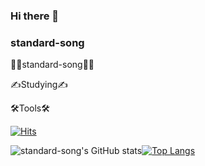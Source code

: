 ### Hi there 👋
### standard-song
<!--
**standard-song/standard-song** is a ✨ _special_ ✨ repository because its `README.md` (this file) appears on your GitHub profile.

Here are some ideas to get you started:

- 🔭 I’m currently working on ...
- 🌱 I’m currently learning ...
- 👯 I’m looking to collaborate on ...
- 🤔 I’m looking for help with ...
- 💬 Ask me about ...
- 📫 How to reach me: ...
- 😄 Pronouns: ...
- ⚡ Fun fact: ...
-->

🐻‍❄️standard-song🐻‍❄️

✍Studying✍

🛠Tools🛠


[![Hits](https://hits.seeyoufarm.com/api/count/incr/badge.svg?url=https%3A%2F%2Fgithub.com%2Fstandard-song%2Fhit-counter&count_bg=%2379C83D&title_bg=%23555555&icon=&icon_color=%23E7E7E7&title=hits&edge_flat=false)](https://hits.seeyoufarm.com)

![standard-song's GitHub stats](https://github-readme-stats.vercel.app/api?username=standard-song&show_icons=true&theme=radical)[![Top Langs](https://github-readme-stats.vercel.app/api/top-langs/?username=standard-song&layout=compact)](https://github.com/standard-song/github-readme-stats)
